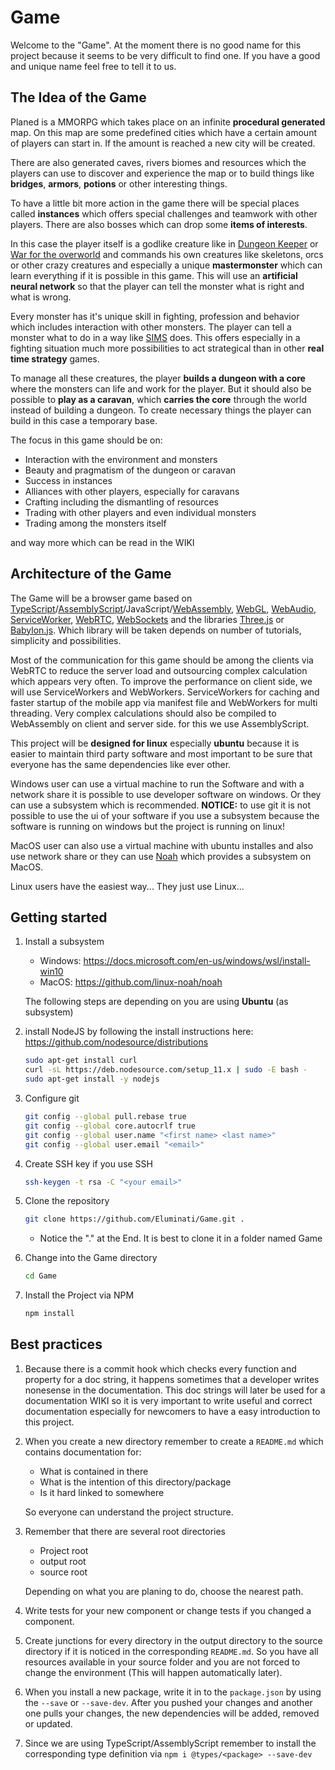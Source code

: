 # Game

Welcome to the "Game". At the moment there is no good name for this project because it seems to be very difficult to find one. If you have a good and unique name feel free to tell it to us.

## The Idea of the Game

Planed is a MMORPG which takes place on an infinite **procedural generated** map. On this map are some predefined cities which have a certain amount of players can start in. If the amount is reached a new city will be created.

There are also generated caves, rivers biomes and resources which the players can use to discover and experience the map or to build things like **bridges**, **armors**, **potions** or other interesting things.

To have a little bit more action in the game there will be special places called **instances** which offers special challenges and teamwork with other players. There are also bosses which can drop some **items of interests**.

In this case the player itself is a godlike creature like in [Dungeon Keeper](https://en.wikipedia.org/wiki/Dungeon_Keeper) or [War for the overworld](https://en.wikipedia.org/wiki/War_for_the_Overworld) and commands his own creatures like skeletons, orcs or other crazy creatures and especially a unique **mastermonster** which can learn everything if it is possible in this game. This will use an **artificial neural network** so that the player can tell the monster what is right and what is wrong.

Every monster has it's unique skill in fighting, profession and behavior which includes interaction with other monsters. The player can tell a monster what to do in a way like [SIMS](https://en.wikipedia.org/wiki/The_Sims) does. This offers especially in a fighting situation much more possibilities to act strategical than in other **real time strategy** games.

To manage all these creatures, the player **builds a dungeon with a core** where the monsters can life and work for the player. But it should also be possible to **play as a caravan**, which **carries the core** through the world instead of building a dungeon. To create necessary things the player can build in this case a temporary base.

The focus in this game should be on:

- Interaction with the environment and monsters
- Beauty and pragmatism of the dungeon or caravan
- Success in instances
- Alliances with other players, especially for caravans
- Crafting including the dismantling of resources
- Trading with other players and even individual monsters
- Trading among the monsters itself

and way more which can be read in the WIKI

## Architecture of the Game

The Game will be a browser game based on [TypeScript](https://www.typescriptlang.org/)/[AssemblyScript](https://github.com/AssemblyScript/assemblyscript)/JavaScript/[WebAssembly](https://webassembly.org/), [WebGL](https://developer.mozilla.org/en/docs/Web/API/WebGL_API), [WebAudio](https://developer.mozilla.org/en-US/docs/Web/API/Web_Audio_API), [ServiceWorker](https://developer.mozilla.org/en-US/docs/Web/API/Service_Worker_API), [WebRTC](https://webrtc.org/), [WebSockets](https://developer.mozilla.org/en-US/docs/Web/API/WebSockets_API) and the libraries [Three.js](https://threejs.org/) or [Babylon.js](https://www.babylonjs.com/). Which library will be taken depends on number of tutorials, simplicity and possibilities.

Most of the communication for this game should be among the clients via WebRTC to reduce the server load and outsourcing complex calculation which appears very often. To improve the performance on client side, we will use ServiceWorkers and WebWorkers. ServiceWorkers for caching and faster startup of the mobile app via manifest file and WebWorkers for multi threading. Very complex calculations should also be compiled to WebAssembly on client and server side. for this we use AssemblyScript.

This project will be **designed for linux** especially **ubuntu** because it is easier to maintain third party software and most important to be sure that everyone has the same dependencies like ever other.

Windows user can use a virtual machine to run the Software and with a network share it is possible to use developer software on windows. Or they can use a subsystem which is recommended. **NOTICE:** to use git it is not possible to use the ui of your software if you use a subsystem because the software is running on windows but the project is running on linux!

MacOS user can also use a virtual machine with ubuntu installes and also use network share or they can use [Noah](https://github.com/linux-noah/noah) which provides a subsystem on MacOS.

Linux users have the easiest way... They just use Linux...

## Getting started

1. Install a subsystem

    - Windows: <https://docs.microsoft.com/en-us/windows/wsl/install-win10>
    - MacOS: <https://github.com/linux-noah/noah>

    The following steps are depending on you are using **Ubuntu** (as subsystem)

2. install NodeJS by following the install instructions here: <https://github.com/nodesource/distributions>

    ```bash
    sudo apt-get install curl
    curl -sL https://deb.nodesource.com/setup_11.x | sudo -E bash -
    sudo apt-get install -y nodejs
    ```

3. Configure git

    ```bash
    git config --global pull.rebase true
    git config --global core.autocrlf true
    git config --global user.name "<first name> <last name>"
    git config --global user.email "<email>"
    ```

4. Create SSH key if you use SSH

    ```bash
    ssh-keygen -t rsa -C "<your email>"
    ```

5. Clone the repository

    ```bash
    git clone https://github.com/Eluminati/Game.git .
    ```

    - Notice the "." at the End. It is best to clone it in a folder named Game

6. Change into the Game directory

    ```bash
    cd Game
    ```

7. Install the Project via NPM

    ```bash
    npm install
    ```

## Best practices

1. Because there is a commit hook which checks every function and property for a doc string, it happens sometimes that a developer writes nonesense in the documentation. This doc strings will later be used for a documentation WIKI so it is very important to write useful and correct documentation especially for newcomers to have a easy introduction to this project.

2. When you create a new directory remember to create a `README.md` which contains documentation for:
    - What is contained in there
    - What is the intention of this directory/package
    - Is it hard linked to somewhere

    So everyone can understand the project structure.

3. Remember that there are several root directories
    - Project root
    - output root
    - source root

    Depending on what you are planing to do, choose the nearest path.

4. Write tests for your new component or change tests if you changed a component.

5. Create junctions for every directory in the output directory to the source directory if it is noticed in the corresponding `README.md`. So you have all resources available in your source folder and you are not forced to change the environment (This will happen automatically later).

6. When you install a new package, write it in to the `package.json` by using the `--save` or `--save-dev`. After you pushed your changes and another one pulls your changes, the new dependencies will be added, removed or updated.

7. Since we are using TypeScript/AssemblyScript remember to install the corresponding type definition via `npm i @types/<package> --save-dev`

